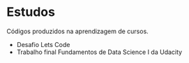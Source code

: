 # Estudos
Códigos produzidos na aprendizagem de cursos.
* Desafio Lets Code 
* Trabalho final Fundamentos de Data Science I da Udacity
